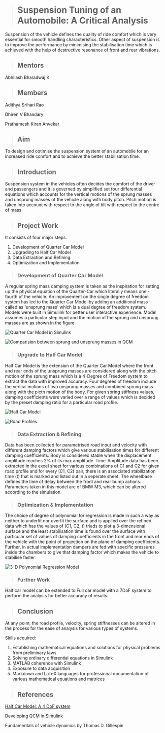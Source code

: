 
># Suspension Tuning of an Automobile: A Critical Analysis

Suspension of the vehicle defines the quality of ride comfort which is very essential for smooth handling characteristics. Other aspect of suspension is to improve the performance by minimising the stabilisation time which is achieved with the help of destructive resonance of front and rear vibrations. 

>## Mentors
Abhilash Bharadwaj K
>## Members
  Adithya Srihari Rao
  
  Dhiren V Bhandary
   
  Prathamesh Kiran Anvekar 

>## Aim

  

To design and optimise the suspension system of an automobile for an increased ride comfort and to achieve the better stabilisation time.

  

>## Introduction

Suspension system in the vehicles often decides the comfort of the driver and passengers and it is governed by simplified set four differential equations which accounts for the vertical motions of the sprung masses and unsprung masses of the vehicle along with body pitch. Pitch motion is taken into account with respect to the angle of tilt with respect to the centre of mass. 


  

>## Project Work

It consists of four major steps. 
1. Development of Quarter Car Model
2. Upgrading to Half Car Model
3. Data Extraction and Refining
4. Optimization and Implementation

  

>### Development of Quarter Car Model
A regular spring mass damping system is taken as the inspiration for setting up the physical equation of the Quarter-Car which literally means one - fourth of the vehicle. An improvement on the single degree of freedom system has led to the Quarter Car Model by adding an additional mass called as 'unsprung mass' which is a dual degree of freedom system. Models were built in Simulink for better user interactive experience. Model assumes a particular step input and the motion of the sprung and unsprung masses are as shown in the figure. 



![Quarter Car Model in Simulink](https://github.com/ABHILASHBHARADWAJ-K/Halfcarmodel/blob/main/QCM_SIMULINK.png)

![Comparision between sprung and unsprung masses in QCM](https://github.com/ABHILASHBHARADWAJ-K/Halfcarmodel/blob/main/comparision_QCM.png)

>### Upgrade to Half Car Model
  
Half Car Model is the extension of the Quarter Car Model where the front and rear ends of the unsprung masses are considered along with the pitch motion of the sprung mass which is a 4-Degree of Freedom system to extract the data with improved accuracy. 
Four degrees of freedom include the verical motions of two unsprung masses and combined sprung mass along with the picth motion of the body. 
For given spring stiffness values, damping coefficients were varied over a range of values which is decided by the preset damping ratio for a particular road profile. 

![Half Car Model](https://github.com/ABHILASHBHARADWAJ-K/Halfcarmodel/blob/main/HCM_Simulink.png)

![Road Profiles](https://github.com/ABHILASHBHARADWAJ-K/Halfcarmodel/blob/main/Roadprofiles_HCM.png)


>### Data Extraction & Refining

Data has been collected for parametrised road input and velocity with different damping factors which give various stabilisation times for different damping coefficients. Body is considered stable when the displacement amplitude reaches 2% of its max amplitude. Time-Amplitude data has been extracted in the excel sheet for various combinations of C1 and C2 for given road profile and for every (C1, C2) pair, there is an associated stabilization time (t) that is marked and listed out in a seperate sheet. The wheelbase defines the time of delay between the front and rear bump actions. Parameters taken in this model are of BMW M3, which can be altered according to the simulation.




  

>### Optimization & Implementation

The choice of degree of polynomial for regression is made in such a way as neither to underfit nor overfit the surface and is applied over the refined data which has the values of (C1, C2, t) triads to plot a 3-dimensional surface and the least stabilisation time is found over the surface with particular set of values of damping coefficients in the front and rear ends of the vehicle with the point of projection on the plane of damping coefficients. Further, in actual implementation dampers are fed with specific pressures inside the chambers to give that damping factor which makes the vehicle to stabilise faster. 

![3-D Polynomial Regression Model](https://github.com/ABHILASHBHARADWAJ-K/Halfcarmodel/blob/main/Result_HCM.png)


>### Further Work
Half car model can be extended to Full car model with a 7DoF system to perform the analysis for better accuracy of results. 


>## Conclusion
At any point, the road profile, velocity, spring stiffnesses can be altered in the process for the ease of analysis for various types of systems.

  

Skills acquired:

  
1. Establishing mathematical equations and solutions for physical problems from preliminary laws
2. Solving ordinary differential equations in Simulink
3. MATLAB coherence with Simulink
4. Exposure to data acquisition
5. Markdown and LaTeX languages for professional documentation of various mathematical equations and matrices  

>## References

[Half Car Model: A 4 DoF system](https://in.mathworks.com/matlabcentral/fileexchange/106045-half-car-model?s_tid=prof_contriblnk)


[Developing QCM in Simulink](https://youtu.be/xiR_WORuILQ)

Fundamentals of vehicle dynamics by Thomas D. Gillespie
